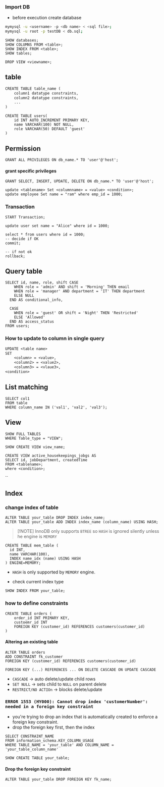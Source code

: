 ### Import DB

- before execution create database
```bash
mymysql -u <username> -p <db name> < <sql file>;
mymysql -u root -p testDB < db.sql;
```

```mysql
SHOW databases;
SHOW COLUMNS FROM <table>;
SHOW INDEX FROM <table>;
SHOW tables;
```

```mysql
DROP VIEW <viewname>;
```

## table
```txt
CREATE TABLE table_name (
	column1 datatype constraints,
	column2 datatype constraints,
	...
)
```

```mysql
CREATE TABLE users(
	id INT AUTO_INCREMENT PRIMARY KEY,
	name VARCHAR(100) NOT NULL,
	role VARCHAR(50) DEFAULT 'guest'
)
```

## Permission
```mysql
GRANT ALL PRIVILEGES ON db_name.* TO 'user'@'host';
```

#### grant specific privileges
```mysql
GRANT SELECT, INSERT, UPDATE, DELETE ON db_name.* TO 'user'@'host';

```

```mysql
update <tablename> Set <columnname> = <value> <condition>;
update employee Set name = "ram" where emp_id = 1000;
```

### Transaction
```mysql
START Transaction;

update user set name = "Alice" where id = 1000;

select * from users where id = 1000;
-- decide if OK
commit;

-- if not ok
rollback;
```

## Query table
```mysql
SELECT id, name, role, shift CASE
    WHEN role = 'admin' AND shift = 'Morning' THEN email
    WHEN role = 'manager' AND department = 'IT' THEN department
    ELSE NULL
  END AS conditional_info,
  
  CASE
    WHEN role = 'guest' OR shift = 'Night' THEN 'Restricted'
    ELSE 'Allowed'
  END AS access_status
FROM users;

```

### How to update to column in single query
```txt
UPDATE <table name> 
SET 
	<column> = <value>,
	<column2> = <value2>,
	<column3> = <vlaue3>,
<condition>
```

## List matching
```mysql
SELECT col1
FROM table
WHERE column_name IN ('val1', 'val2', 'val3');

```

## View
```mysql
SHOW FULL TABLES
WHERE Table_type = "VIEW";
```

```mymysql
SHOW CREATE VIEW view_name;
```

```mysql
CREATE VIEW active_housekeepings_jobgs AS
SELECT id, jobDepartment, createdTime
FROM <tablename>; 
where <condition>;
```

``

## Index
### change index of table
```mysql
ALTER TABLE your_table DROP INDEX index_name;
ALTER TABLE your_table ADD INDEX index_name (column_name) USING HASH;
```

> [!NOTE] InnoDB only supports `BTREE` so `HASH` is ignored silently unless he engine is `MEMORY`
```mysql
CREATE TABLE mem_table (
  id INT,
  name VARCHAR(100),
  INDEX name_idx (name) USING HASH
) ENGINE=MEMORY;

```
- `HASH` is only supported by `MEMORY` engine.

- check current index type
```mysql
SHOW INDEX FROM your_table;
```

### how to define constraints
```mysql
CREATE TABLE orders (
	order_id INT PRIMARY KEY,
	custoemr_id INT
	FOREIGN KEY (customer_id) REFERENCES customers(customer_id)
)

```

#### Altering an existing table
```mysql
ALTER TABLE orders
ADD CONSTRAINT fk_customer
FOREIGN KEY (customer_id) REFERENCES customers(customer_id)

```

```mysql
FOREIGN KEY (...) REFERENCES ... ON DELETE CASCADE ON UPDATE CASCADE
```
- `CASCADE` -> auto delete/update child rows
- `SET NULL` -> sets child to `NULL` on parent delete
- `RESTRICT/NO ACTIOn` -> blocks delete/update

### `ERROR 1553 (HY000): Cannot drop index 'customerNumber': needed in a foreign key constraint`
- you're trying to drop an index that is automatically created to enforce a foreign key constraint.
- drop the foreign key first, then the index
```mysql
SELECT CONSTRAINT_NAME
FROM information_schema.KEY_COLUMN_USAGE
WHERE TABLE_NAME = 'your_table' AND COLUMN_NAME = 'your_table_column_name'

```

```mysql
SHOW CREATE TABLE your_table;
```

#### Drop the foreign key constraint
```mysql
ALTER TABLE your_table DROP FOREIGN KEY fk_name;

```
